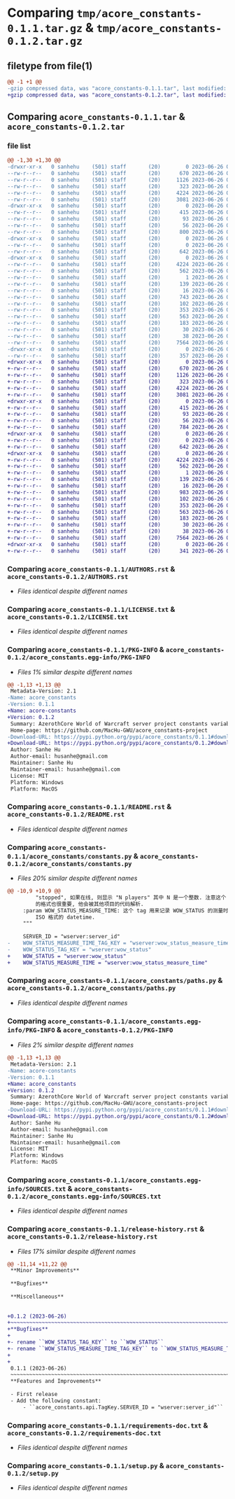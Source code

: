 # Comparing `tmp/acore_constants-0.1.1.tar.gz` & `tmp/acore_constants-0.1.2.tar.gz`

## filetype from file(1)

```diff
@@ -1 +1 @@
-gzip compressed data, was "acore_constants-0.1.1.tar", last modified: Mon Jun 26 05:07:14 2023, max compression
+gzip compressed data, was "acore_constants-0.1.2.tar", last modified: Mon Jun 26 05:45:26 2023, max compression
```

## Comparing `acore_constants-0.1.1.tar` & `acore_constants-0.1.2.tar`

### file list

```diff
@@ -1,30 +1,30 @@
-drwxr-xr-x   0 sanhehu    (501) staff       (20)        0 2023-06-26 05:07:14.326328 acore_constants-0.1.1/
--rw-r--r--   0 sanhehu    (501) staff       (20)      670 2023-06-26 04:53:26.000000 acore_constants-0.1.1/AUTHORS.rst
--rw-r--r--   0 sanhehu    (501) staff       (20)     1126 2023-06-26 04:53:26.000000 acore_constants-0.1.1/LICENSE.txt
--rw-r--r--   0 sanhehu    (501) staff       (20)      323 2023-06-26 04:53:26.000000 acore_constants-0.1.1/MANIFEST.in
--rw-r--r--   0 sanhehu    (501) staff       (20)     4224 2023-06-26 05:07:14.326177 acore_constants-0.1.1/PKG-INFO
--rw-r--r--   0 sanhehu    (501) staff       (20)     3081 2023-06-26 05:06:56.000000 acore_constants-0.1.1/README.rst
-drwxr-xr-x   0 sanhehu    (501) staff       (20)        0 2023-06-26 05:07:14.324944 acore_constants-0.1.1/acore_constants/
--rw-r--r--   0 sanhehu    (501) staff       (20)      415 2023-06-26 05:06:03.000000 acore_constants-0.1.1/acore_constants/__init__.py
--rw-r--r--   0 sanhehu    (501) staff       (20)       93 2023-06-26 04:53:26.000000 acore_constants-0.1.1/acore_constants/_version.py
--rw-r--r--   0 sanhehu    (501) staff       (20)       56 2023-06-26 05:01:13.000000 acore_constants-0.1.1/acore_constants/api.py
--rw-r--r--   0 sanhehu    (501) staff       (20)      800 2023-06-26 05:01:01.000000 acore_constants-0.1.1/acore_constants/constants.py
-drwxr-xr-x   0 sanhehu    (501) staff       (20)        0 2023-06-26 05:07:14.325767 acore_constants-0.1.1/acore_constants/docs/
--rw-r--r--   0 sanhehu    (501) staff       (20)        0 2023-06-26 04:57:16.000000 acore_constants-0.1.1/acore_constants/docs/__init__.py
--rw-r--r--   0 sanhehu    (501) staff       (20)      642 2023-06-26 04:53:26.000000 acore_constants-0.1.1/acore_constants/paths.py
-drwxr-xr-x   0 sanhehu    (501) staff       (20)        0 2023-06-26 05:07:14.325644 acore_constants-0.1.1/acore_constants.egg-info/
--rw-r--r--   0 sanhehu    (501) staff       (20)     4224 2023-06-26 05:07:14.000000 acore_constants-0.1.1/acore_constants.egg-info/PKG-INFO
--rw-r--r--   0 sanhehu    (501) staff       (20)      562 2023-06-26 05:07:14.000000 acore_constants-0.1.1/acore_constants.egg-info/SOURCES.txt
--rw-r--r--   0 sanhehu    (501) staff       (20)        1 2023-06-26 05:07:14.000000 acore_constants-0.1.1/acore_constants.egg-info/dependency_links.txt
--rw-r--r--   0 sanhehu    (501) staff       (20)      139 2023-06-26 05:07:14.000000 acore_constants-0.1.1/acore_constants.egg-info/requires.txt
--rw-r--r--   0 sanhehu    (501) staff       (20)       16 2023-06-26 05:07:14.000000 acore_constants-0.1.1/acore_constants.egg-info/top_level.txt
--rw-r--r--   0 sanhehu    (501) staff       (20)      743 2023-06-26 05:04:56.000000 acore_constants-0.1.1/release-history.rst
--rw-r--r--   0 sanhehu    (501) staff       (20)      102 2023-06-26 04:53:26.000000 acore_constants-0.1.1/requirements-automation.txt
--rw-r--r--   0 sanhehu    (501) staff       (20)      353 2023-06-26 04:53:26.000000 acore_constants-0.1.1/requirements-dev.txt
--rw-r--r--   0 sanhehu    (501) staff       (20)      563 2023-06-26 04:53:26.000000 acore_constants-0.1.1/requirements-doc.txt
--rw-r--r--   0 sanhehu    (501) staff       (20)      183 2023-06-26 04:53:26.000000 acore_constants-0.1.1/requirements-test.txt
--rw-r--r--   0 sanhehu    (501) staff       (20)       30 2023-06-26 04:53:26.000000 acore_constants-0.1.1/requirements.txt
--rw-r--r--   0 sanhehu    (501) staff       (20)       38 2023-06-26 05:07:14.326374 acore_constants-0.1.1/setup.cfg
--rw-r--r--   0 sanhehu    (501) staff       (20)     7564 2023-06-26 04:53:26.000000 acore_constants-0.1.1/setup.py
-drwxr-xr-x   0 sanhehu    (501) staff       (20)        0 2023-06-26 05:07:14.325868 acore_constants-0.1.1/tests/
--rw-r--r--   0 sanhehu    (501) staff       (20)      357 2023-06-26 05:01:33.000000 acore_constants-0.1.1/tests/test_api.py
+drwxr-xr-x   0 sanhehu    (501) staff       (20)        0 2023-06-26 05:45:26.474619 acore_constants-0.1.2/
+-rw-r--r--   0 sanhehu    (501) staff       (20)      670 2023-06-26 04:53:26.000000 acore_constants-0.1.2/AUTHORS.rst
+-rw-r--r--   0 sanhehu    (501) staff       (20)     1126 2023-06-26 04:53:26.000000 acore_constants-0.1.2/LICENSE.txt
+-rw-r--r--   0 sanhehu    (501) staff       (20)      323 2023-06-26 04:53:26.000000 acore_constants-0.1.2/MANIFEST.in
+-rw-r--r--   0 sanhehu    (501) staff       (20)     4224 2023-06-26 05:45:26.474492 acore_constants-0.1.2/PKG-INFO
+-rw-r--r--   0 sanhehu    (501) staff       (20)     3081 2023-06-26 05:06:56.000000 acore_constants-0.1.2/README.rst
+drwxr-xr-x   0 sanhehu    (501) staff       (20)        0 2023-06-26 05:45:26.473564 acore_constants-0.1.2/acore_constants/
+-rw-r--r--   0 sanhehu    (501) staff       (20)      415 2023-06-26 05:06:03.000000 acore_constants-0.1.2/acore_constants/__init__.py
+-rw-r--r--   0 sanhehu    (501) staff       (20)       93 2023-06-26 05:43:21.000000 acore_constants-0.1.2/acore_constants/_version.py
+-rw-r--r--   0 sanhehu    (501) staff       (20)       56 2023-06-26 05:01:13.000000 acore_constants-0.1.2/acore_constants/api.py
+-rw-r--r--   0 sanhehu    (501) staff       (20)      784 2023-06-26 05:43:06.000000 acore_constants-0.1.2/acore_constants/constants.py
+drwxr-xr-x   0 sanhehu    (501) staff       (20)        0 2023-06-26 05:45:26.474250 acore_constants-0.1.2/acore_constants/docs/
+-rw-r--r--   0 sanhehu    (501) staff       (20)        0 2023-06-26 04:57:16.000000 acore_constants-0.1.2/acore_constants/docs/__init__.py
+-rw-r--r--   0 sanhehu    (501) staff       (20)      642 2023-06-26 04:53:26.000000 acore_constants-0.1.2/acore_constants/paths.py
+drwxr-xr-x   0 sanhehu    (501) staff       (20)        0 2023-06-26 05:45:26.474144 acore_constants-0.1.2/acore_constants.egg-info/
+-rw-r--r--   0 sanhehu    (501) staff       (20)     4224 2023-06-26 05:45:26.000000 acore_constants-0.1.2/acore_constants.egg-info/PKG-INFO
+-rw-r--r--   0 sanhehu    (501) staff       (20)      562 2023-06-26 05:45:26.000000 acore_constants-0.1.2/acore_constants.egg-info/SOURCES.txt
+-rw-r--r--   0 sanhehu    (501) staff       (20)        1 2023-06-26 05:45:26.000000 acore_constants-0.1.2/acore_constants.egg-info/dependency_links.txt
+-rw-r--r--   0 sanhehu    (501) staff       (20)      139 2023-06-26 05:45:26.000000 acore_constants-0.1.2/acore_constants.egg-info/requires.txt
+-rw-r--r--   0 sanhehu    (501) staff       (20)       16 2023-06-26 05:45:26.000000 acore_constants-0.1.2/acore_constants.egg-info/top_level.txt
+-rw-r--r--   0 sanhehu    (501) staff       (20)      983 2023-06-26 05:44:16.000000 acore_constants-0.1.2/release-history.rst
+-rw-r--r--   0 sanhehu    (501) staff       (20)      102 2023-06-26 04:53:26.000000 acore_constants-0.1.2/requirements-automation.txt
+-rw-r--r--   0 sanhehu    (501) staff       (20)      353 2023-06-26 04:53:26.000000 acore_constants-0.1.2/requirements-dev.txt
+-rw-r--r--   0 sanhehu    (501) staff       (20)      563 2023-06-26 04:53:26.000000 acore_constants-0.1.2/requirements-doc.txt
+-rw-r--r--   0 sanhehu    (501) staff       (20)      183 2023-06-26 04:53:26.000000 acore_constants-0.1.2/requirements-test.txt
+-rw-r--r--   0 sanhehu    (501) staff       (20)       30 2023-06-26 04:53:26.000000 acore_constants-0.1.2/requirements.txt
+-rw-r--r--   0 sanhehu    (501) staff       (20)       38 2023-06-26 05:45:26.474670 acore_constants-0.1.2/setup.cfg
+-rw-r--r--   0 sanhehu    (501) staff       (20)     7564 2023-06-26 04:53:26.000000 acore_constants-0.1.2/setup.py
+drwxr-xr-x   0 sanhehu    (501) staff       (20)        0 2023-06-26 05:45:26.474349 acore_constants-0.1.2/tests/
+-rw-r--r--   0 sanhehu    (501) staff       (20)      341 2023-06-26 05:43:15.000000 acore_constants-0.1.2/tests/test_api.py
```

### Comparing `acore_constants-0.1.1/AUTHORS.rst` & `acore_constants-0.1.2/AUTHORS.rst`

 * *Files identical despite different names*

### Comparing `acore_constants-0.1.1/LICENSE.txt` & `acore_constants-0.1.2/LICENSE.txt`

 * *Files identical despite different names*

### Comparing `acore_constants-0.1.1/PKG-INFO` & `acore_constants-0.1.2/acore_constants.egg-info/PKG-INFO`

 * *Files 1% similar despite different names*

```diff
@@ -1,13 +1,13 @@
 Metadata-Version: 2.1
-Name: acore_constants
-Version: 0.1.1
+Name: acore-constants
+Version: 0.1.2
 Summary: AzerothCore World of Warcraft server project constants variables.
 Home-page: https://github.com/MacHu-GWU/acore_constants-project
-Download-URL: https://pypi.python.org/pypi/acore_constants/0.1.1#downloads
+Download-URL: https://pypi.python.org/pypi/acore_constants/0.1.2#downloads
 Author: Sanhe Hu
 Author-email: husanhe@gmail.com
 Maintainer: Sanhe Hu
 Maintainer-email: husanhe@gmail.com
 License: MIT
 Platform: Windows
 Platform: MacOS
```

### Comparing `acore_constants-0.1.1/README.rst` & `acore_constants-0.1.2/README.rst`

 * *Files identical despite different names*

### Comparing `acore_constants-0.1.1/acore_constants/constants.py` & `acore_constants-0.1.2/acore_constants/constants.py`

 * *Files 20% similar despite different names*

```diff
@@ -10,9 +10,9 @@
         "stopped", 如果在线, 则显示 "N players" 其中 N 是一个整数. 注意这个 value
         的格式也很重要, 他会被其他项目的代码解析.
     :param WOW_STATUS_MEASURE_TIME: 这个 tag 用来记录 WOW_STATUS 的测量时间. 值为
         ISO 格式的 datetime.
     """
 
     SERVER_ID = "wserver:server_id"
-    WOW_STATUS_MEASURE_TIME_TAG_KEY = "wserver:wow_status_measure_time"
-    WOW_STATUS_TAG_KEY = "wserver:wow_status"
+    WOW_STATUS = "wserver:wow_status"
+    WOW_STATUS_MEASURE_TIME = "wserver:wow_status_measure_time"
```

### Comparing `acore_constants-0.1.1/acore_constants/paths.py` & `acore_constants-0.1.2/acore_constants/paths.py`

 * *Files identical despite different names*

### Comparing `acore_constants-0.1.1/acore_constants.egg-info/PKG-INFO` & `acore_constants-0.1.2/PKG-INFO`

 * *Files 2% similar despite different names*

```diff
@@ -1,13 +1,13 @@
 Metadata-Version: 2.1
-Name: acore-constants
-Version: 0.1.1
+Name: acore_constants
+Version: 0.1.2
 Summary: AzerothCore World of Warcraft server project constants variables.
 Home-page: https://github.com/MacHu-GWU/acore_constants-project
-Download-URL: https://pypi.python.org/pypi/acore_constants/0.1.1#downloads
+Download-URL: https://pypi.python.org/pypi/acore_constants/0.1.2#downloads
 Author: Sanhe Hu
 Author-email: husanhe@gmail.com
 Maintainer: Sanhe Hu
 Maintainer-email: husanhe@gmail.com
 License: MIT
 Platform: Windows
 Platform: MacOS
```

### Comparing `acore_constants-0.1.1/acore_constants.egg-info/SOURCES.txt` & `acore_constants-0.1.2/acore_constants.egg-info/SOURCES.txt`

 * *Files identical despite different names*

### Comparing `acore_constants-0.1.1/release-history.rst` & `acore_constants-0.1.2/release-history.rst`

 * *Files 17% similar despite different names*

```diff
@@ -11,14 +11,22 @@
 **Minor Improvements**
 
 **Bugfixes**
 
 **Miscellaneous**
 
 
+0.1.2 (2023-06-26)
+~~~~~~~~~~~~~~~~~~~~~~~~~~~~~~~~~~~~~~~~~~~~~~~~~~~~~~~~~~~~~~~~~~~~~~~~~~~~~~
+**Bugfixes**
+
+- rename ``WOW_STATUS_TAG_KEY`` to ``WOW_STATUS``
+- rename ``WOW_STATUS_MEASURE_TIME_TAG_KEY`` to ``WOW_STATUS_MEASURE_TIME``
+
+
 0.1.1 (2023-06-26)
 ~~~~~~~~~~~~~~~~~~~~~~~~~~~~~~~~~~~~~~~~~~~~~~~~~~~~~~~~~~~~~~~~~~~~~~~~~~~~~~
 **Features and Improvements**
 
 - First release
 - Add the following constant:
     - ``acore_constants.api.TagKey.SERVER_ID = "wserver:server_id"``
```

### Comparing `acore_constants-0.1.1/requirements-doc.txt` & `acore_constants-0.1.2/requirements-doc.txt`

 * *Files identical despite different names*

### Comparing `acore_constants-0.1.1/setup.py` & `acore_constants-0.1.2/setup.py`

 * *Files identical despite different names*

